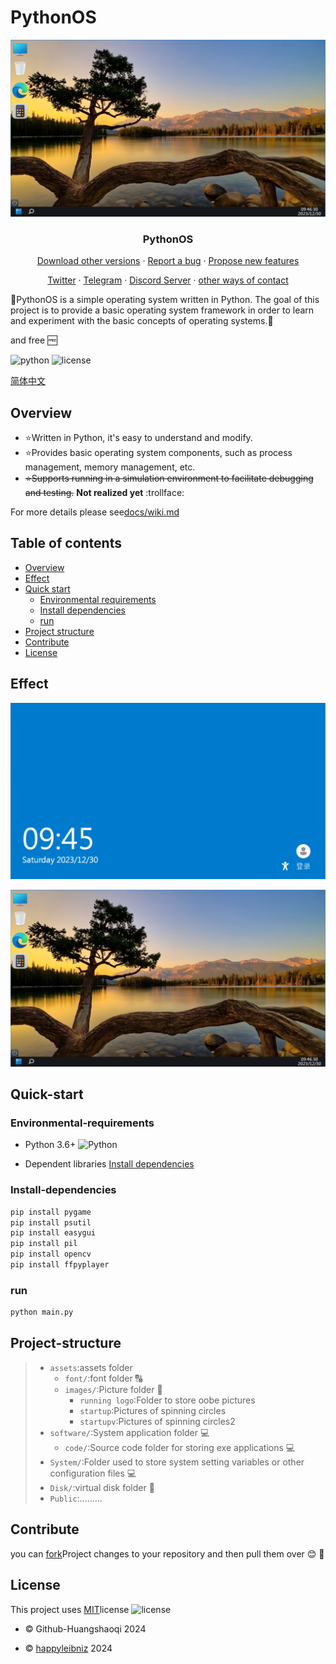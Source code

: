 # PythonOS

<div align="center">
<p align="center">
    
  ![img1](docs/img/desktop.png)
  
  <h3 align="center">PythonOS</h3>   
  <a href="https://github.com/Github-Huangshaoqi/PythonOS/releases">Download other versions</a>
    ·
  <a href="https://github.com/Github-Huangshaoqi/PythonOS/issues">Report a bug</a>
    ·
  <a href="https://github.com/Github-Huangshaoqi/PythonOS/issues">Propose new features</a>
</p>
</div>

<div align="center">
<p align="center">
  <a href="https://twitter.com/Python_OS">Twitter</a>
    ·
  <a href="https://t.me/PythonOS">Telegram</a>
   ·
  <a href="https://discord.gg/sbKMNhuvYt">Discord Server</a>
    ·
  <a href="https://link.xyehr.cn">other ways of contact</a>
</p>
</div>

:tada:PythonOS is a simple operating system written in Python. The goal of this project is to provide a basic operating system framework in order to learn and experiment with the basic concepts of operating systems.:tada:

and free :free:

![python](https://img.shields.io/badge/python-%3E%3D3-brightgreen
)
![license](https://img.shields.io/badge/license-MIT-blue
)

[简体中文](README.md)

## Overview

- :star:Written in Python, it's easy to understand and modify.
- :star:Provides basic operating system components, such as process management, memory management, etc.
- ~~:star:Supports running in a simulation environment to facilitate debugging and testing.~~ **Not realized yet** :trollface:

For more details please see[docs/wiki.md](docs/wiki.md)

## Table of contents

- [Overview](#Overview)
- [Effect](#Effect)
- [Quick start](#Quick-start)
  - [Environmental requirements](#Environmental-requirements)
  - [Install dependencies](#Install-dependencies)
  - [run](#run)
- [Project structure](#Project-structure)
- [Contribute](#Contribute)
- [License](#License)

## Effect

![img2](docs/img/suopin.png)

![img3](docs/img/desktop.png)

## Quick-start
### Environmental-requirements

- Python 3.6+ ![Python](https://img.shields.io/badge/Python-%3E%3D3.6-brightgreen)

- Dependent libraries [Install dependencies](#Install-dependencies)

### Install-dependencies

```bash
pip install pygame
pip install psutil
pip install easygui
pip install pil
pip install opencv
pip install ffpyplayer
```

### run

```bash
python main.py
```


## Project-structure
> - `assets`:assets folder
>     - `font/`:font folder :capital_abcd:
>     - `images/`:Picture folder :flower_playing_cards:
>         - `running logo`:Folder to store oobe pictures
>         - `startup`:Pictures of spinning circles
>         - `startupv`:Pictures of spinning circles2 
> - `software/`:System application folder :computer:
>   - `code/`:Source code folder for storing exe applications :computer:
> - `System/`:Folder used to store system setting variables or other configuration files :computer:
> - `Disk/`:virtual disk folder 💾
> - `Public`:.........

## Contribute
you can [fork](https://github.com/Github-Huangshaoqi/PythonOS/fork)Project changes to your repository and then pull them over :blush: :tada:

## License
This project uses [MIT](https://github.com/Github-Huangshaoqi/PythonOS?tab=MIT-1-ov-file)license ![license](https://img.shields.io/badge/license-MIT-blue)

- :copyright:  Github-Huangshaoqi 2024

- :copyright:  [happyleibniz](https://github.com/happyleibniz) 2024
